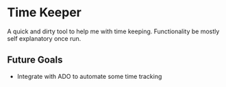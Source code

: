 # Time Keeper

A quick and dirty tool to help me with time keeping. Functionality be mostly self explanatory once run. 

## Future Goals
- Integrate with ADO to automate some time tracking